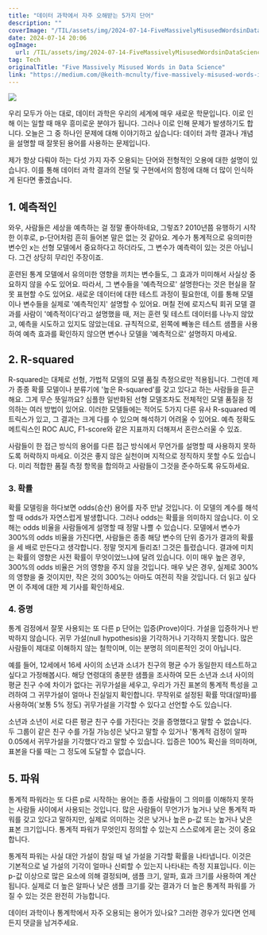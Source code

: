 ```yaml
---
title: "데이터 과학에서 자주 오해받는 5가지 단어"
description: ""
coverImage: "/TIL/assets/img/2024-07-14-FiveMassivelyMisusedWordsinDataScience_0.png"
date: 2024-07-14 20:06
ogImage: 
  url: /TIL/assets/img/2024-07-14-FiveMassivelyMisusedWordsinDataScience_0.png
tag: Tech
originalTitle: "Five Massively Misused Words in Data Science"
link: "https://medium.com/@keith-mcnulty/five-massively-misused-words-in-data-science-67d9b91bd92f"
---
```



<img src="/TIL/assets/img/2024-07-14-FiveMassivelyMisusedWordsinDataScience_0.png" />

우리 모두가 아는 대로, 데이터 과학은 우리의 세계에 매우 새로운 학문입니다. 이로 인해 이는 일할 때 매우 흥미로운 분야가 됩니다. 그러나 이로 인해 문제가 발생하기도 합니다. 오늘은 그 중 하나인 문제에 대해 이야기하고 싶습니다: 데이터 과학 결과나 개념을 설명할 때 잘못된 용어를 사용하는 문제입니다.

제가 항상 다뤄야 하는 다섯 가지 자주 오용되는 단어와 전형적인 오용에 대한 설명이 있습니다. 이를 통해 데이터 과학 결과의 전달 및 구현에서의 함정에 대해 더 많이 인식하게 된다면 좋겠습니다.

## 1. 예측적인

<!-- TIL 수평 -->
<ins class="adsbygoogle"
     style="display:block"
     data-ad-client="ca-pub-4877378276818686"
     data-ad-slot="1549334788"
     data-ad-format="auto"
     data-full-width-responsive="true"></ins>
<script>
(adsbygoogle = window.adsbygoogle || []).push({});
</script>

와우, 사람들은 세상을 예측하는 걸 정말 좋아하네요, 그렇죠? 2010년쯤 유행하기 시작한 이후로, p-단어처럼 흔히 들어본 말은 없는 것 같아요. 계수가 통계적으로 유의미한 변수인 x는 선형 모델에서 중요하다고 하더라도, 그 변수가 예측력이 있는 것은 아닙니다. 그건 상당히 무리인 주장이죠.

훈련된 통계 모델에서 유의미한 영향을 끼치는 변수들도, 그 효과가 미미해서 사실상 중요하지 않을 수도 있어요. 따라서, 그 변수들을 '예측적으로' 설명한다는 것은 현실을 잘못 표현할 수도 있어요. 새로운 데이터에 대한 테스트 과정이 필요한데, 이를 통해 모델이나 변수들을 실제로 '예측적인지' 설명할 수 있어요. 며칠 전에 로지스틱 회귀 모델 결과를 사람이 '예측적이다'라고 설명했을 때, 저는 훈련 및 테스트 데이터를 나누지 않았고, 예측을 시도하고 있지도 않았는데요. 규칙적으로, 왼쪽에 빼놓은 테스트 샘플을 사용하여 예측 효과를 확인하지 않으면 변수나 모델을 '예측적으로' 설명하지 마세요.

## 2. R-squared

R-squared는 대체로 선형, 가법적 모델의 모델 품질 측정으로만 적용됩니다. 그런데 제가 종종 확률 모델이나 분류기에 '높은 R-squared'를 갖고 있다고 하는 사람들을 듣곤 해요. 그게 무슨 뜻일까요? 심플한 일반화된 선형 모델조차도 전체적인 모델 품질을 정의하는 여러 방법이 있어요. 이러한 모델들에는 적어도 5가지 다른 유사 R-squared 메트릭스가 있고, 그 결과는 크게 다를 수 있으며 해석하기 어려울 수 있어요. 예측 정확도 메트릭스인 ROC AUC, F1-score와 같은 지표까지 더해져서 혼란스러울 수 있죠.

<!-- TIL 수평 -->
<ins class="adsbygoogle"
     style="display:block"
     data-ad-client="ca-pub-4877378276818686"
     data-ad-slot="1549334788"
     data-ad-format="auto"
     data-full-width-responsive="true"></ins>
<script>
(adsbygoogle = window.adsbygoogle || []).push({});
</script>

사람들이 한 접근 방식의 용어를 다른 접근 방식에서 무언가를 설명할 때 사용하지 못하도록 허락하지 마세요. 이것은 좋지 않은 실천이며 지적으로 정직하지 못할 수도 있습니다. 미리 적합한 품질 측정 항목을 합의하고 사람들이 그것을 준수하도록 유도하세요.

### 3. 확률

확률 모델링을 하다보면 odds(승산) 용어를 자주 만날 것입니다. 이 모델의 계수를 해석할 때 odds가 자연스럽게 발생합니다. 그러나 odds는 확률을 의미하지 않습니다. 이 오해는 odds 비율을 사람들에게 설명할 때 정말 나쁠 수 있습니다. 모델에서 변수가 300%의 odds 비율을 가진다면, 사람들은 종종 해당 변수의 단위 증가가 결과의 확률을 세 배로 만든다고 생각합니다. 정말 멋지게 들리죠! 그것은 틀렸습니다. 결과에 미치는 확률의 영향은 사전 확률이 무엇이었느냐에 달려 있습니다. 이미 매우 높은 경우, 300%의 odds 비율은 거의 영향을 주지 않을 것입니다. 매우 낮은 경우, 실제로 300%의 영향을 줄 것이지만, 작은 것의 300%는 아마도 여전히 작을 것입니다. 더 읽고 싶다면 이 주제에 대한 제 기사를 확인하세요.

### 4. 증명

<!-- TIL 수평 -->
<ins class="adsbygoogle"
     style="display:block"
     data-ad-client="ca-pub-4877378276818686"
     data-ad-slot="1549334788"
     data-ad-format="auto"
     data-full-width-responsive="true"></ins>
<script>
(adsbygoogle = window.adsbygoogle || []).push({});
</script>

통계 검정에서 잘못 사용되는 또 다른 p 단어는 입증(Prove)이다. 가설을 입증하거나 반박하지 않습니다. 귀무 가설(null hypothesis)을 기각하거나 기각하지 못합니다. 많은 사람들이 제대로 이해하지 않는 철학이며, 이는 분명히 의미론적인 것이 아닙니다.

예를 들어, 12세에서 16세 사이의 소년과 소녀가 친구의 평균 수가 동일한지 테스트하고 싶다고 가정해봅시다. 해당 연령대의 충분한 샘플을 조사하여 모든 소년과 소녀 사이의 평균 친구 수에 차이가 없다는 귀무가설을 세우고, 우리가 가진 표본의 통계적 특성을 고려하여 그 귀무가설이 얼마나 진실일지 확인합니다. 무작위로 설정된 확률 막대(알파)를 사용하여(`보통 5% 정도) 귀무가설을 기각할 수 있다고 선언할 수도 있습니다.

소년과 소년이 서로 다른 평균 친구 수를 가진다는 것을 증명했다고 말할 수 없습니다. 두 그룹이 같은 친구 수를 가질 가능성은 낮다고 말할 수 있거나 '통계적 검정이 알파 0.05에서 귀무가설을 기각했다'라고 말할 수 있습니다. 입증은 100% 확신을 의미하며, 표본을 다룰 때는 그 정도에 도달할 수 없습니다.

## 5. 파워

<!-- TIL 수평 -->
<ins class="adsbygoogle"
     style="display:block"
     data-ad-client="ca-pub-4877378276818686"
     data-ad-slot="1549334788"
     data-ad-format="auto"
     data-full-width-responsive="true"></ins>
<script>
(adsbygoogle = window.adsbygoogle || []).push({});
</script>

통계적 파워라는 또 다른 p로 시작하는 용어는 종종 사람들이 그 의미를 이해하지 못하는 사람들 사이에서 사용되는 것입니다. 많은 사람들이 무언가가 높거나 낮은 통계적 파워를 갖고 있다고 말하지만, 실제로 의미하는 것은 낮거나 높은 p-값 또는 높거나 낮은 표본 크기입니다. 통계적 파워가 무엇인지 정의할 수 있는지 스스로에게 묻는 것이 중요합니다.

통계적 파워는 사실 대안 가설이 참일 때 널 가설을 기각할 확률을 나타냅니다. 이것은 기본적으로 널 가설의 기각이 얼마나 신뢰할 수 있는지 나타내는 측정 지표입니다. 이는 p-값 이상으로 많은 요소에 의해 결정되며, 샘플 크기, 알파, 효과 크기를 사용하여 계산됩니다. 실제로 더 높은 알파나 낮은 샘플 크기를 갖는 결과가 더 높은 통계적 파워를 가질 수 있는 것은 완전히 가능합니다.

데이터 과학이나 통계학에서 자주 오용되는 용어가 있나요? 그러한 경우가 있다면 언제든지 댓글을 남겨주세요.